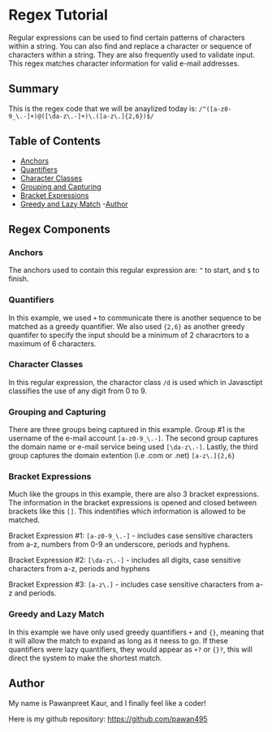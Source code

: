 # Regex Tutorial 

Regular expressions can be used to find certain patterns of characters within a string. You can also find and replace a character or sequence of characters within a string. They are also frequently used to validate input. This regex matches character information for valid e-mail addresses.

## Summary

This is the regex code that we will be anaylized today is: `/^([a-z0-9_\.-]+)@([\da-z\.-]+)\.([a-z\.]{2,6})$/`

## Table of Contents

- [Anchors](#anchors)
- [Quantifiers](#quantifiers)
- [Character Classes](#character-classes)
- [Grouping and Capturing](#grouping-and-capturing)
- [Bracket Expressions](#bracket-expressions)
- [Greedy and Lazy Match](#greedy-and-lazy-match)
-[Author](#author)
## Regex Components

### Anchors

The anchors used to contain this regular expression are: `^` to start, and `$` to finish.

### Quantifiers

In this example, we used `+` to communicate there is another sequence to be matched as a greedy quantifier. We also used `{2,6}` as another greedy quantifer to specify the input should be a minimum of 2 characrtors to a maximum of 6 characters.

### Character Classes

In this regular expression, the charactor class `/d` is used which in Javasctipt classifies the use of any digit from 0 to 9.

### Grouping and Capturing

There are three groups being captured in this example. Group #1 is the username of the e-mail account `[a-z0-9_\.-]`. The second group captures the domain name or e-mail service being used `[\da-z\.-]`. Lastly, the third group captures the domain extention (i.e .com or .net) `[a-z\.]{2,6}`

### Bracket Expressions

Much like the groups in this example, there are also 3 bracket expressions. The information in the bracket expressions is opened and closed between brackets like this `[]`. This indentifies which information is allowed to be matched.

Bracket Expression #1: `[a-z0-9_\.-]` - includes case sensitive characters from a-z, numbers from 0-9 an underscore, periods and hyphens.

Bracket Expression #2: `[\da-z\.-]`   - includes all digits, case sensitive characters from a-z, periods and hyphens

Bracket Expression #3: `[a-z\.]`      - includes case sensitive characters from a-z and periods.


### Greedy and Lazy Match

In this example we have only used greedy quantifiers `+` and `{}`, meaning that it will allow the match to expand as long as it neess to go. If these quantifiers were lazy quantifiers, they would appear as `+?` or `{}?`, this will direct the system to make the shortest match.

## Author

My name is Pawanpreet Kaur, and I finally feel like a coder! 

Here is my github repository: https://github.com/pawan495